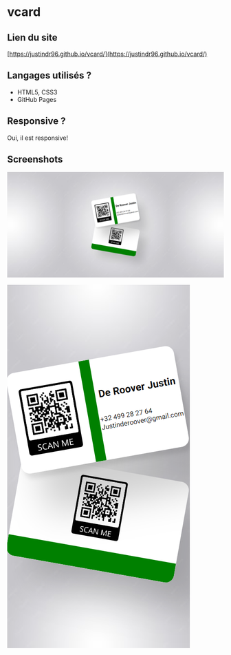 # vcard

## Lien du site

[https://justindr96.github.io/vcard/](https://justindr96.github.io/vcard/)

## Langages utilisés ?

- HTML5, CSS3
- GitHub Pages

## Responsive ?

Oui, il est responsive!

## Screenshots

![screenshot1](./image/V-Card.png)

![screenshot2](./image/V-Card-mobile.png)
